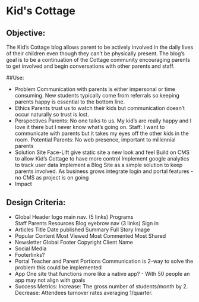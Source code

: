 # Kid's Cottage

## Objective:
The Kid’s Cottage blog allows parent to be actively involved in the daily lives of their children even though they can’t be physically present. The blog’s goal is to be a continuation of the Cottage community encouraging parents to get involved and begin conversations with other parents and staff.


##Use:
 - Problem
 Communication with parents is either impersonal or time consuming. New students typically come from referrals so keeping parents happy is essential to the bottom line.
 - Ethics
Parents trust us to watch their kids but communication doesn’t occur naturally so trust is lost.
 - Perspectives
Parents: No one talks to us. My kid’s are really happy and I love it there but I never know what’s going on.
Staff: I want to communicate with parents but it takes my eyes off the other kids in the room.
Potential Parents: No web presence, important to millennial parents
 - Solution
Site Face-Lift give static site a new look and feel
Build on CMS to allow Kid’s Cottage to have more control
Implement google analytics to track user data
Implement a Blog Site as a simple solution to keep parents involved.
As business grows integrate login and portal features - no CMS as project is on going
 - Impact
## Design Criteria:
- Global Header
  logo
  main nav. (5 links)
  Programs  
  Staff
  Parents
  Resources
  Blog
  eyebrow nav (3 links)
  Sign in
- Articles
  Title
  Date published
  Summary
  Full Story
  Image
- Popular Content
  Most Viewed
  Most Commented
  Most Shared
- Newsletter
  Global Footer
  Copyright
  Client Name
- Social Media
- Footerlinks?
- Portal
  Teacher and Parent Portions
  Communication is 2-way to solve the problem this could be implemented
- App
One site that functions more like a native app? - With 50 people an app may not align with goals
- Success Metrics:
Increase: The gross number of students/month by 2.
Decrease: Attendees turnover rates averaging 1/quarter.
